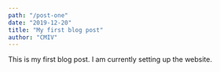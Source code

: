 ```yaml
---
path: "/post-one"
date: "2019-12-20"
title: "My first blog post"
author: "CMIV"
---
```


This is my first blog post. I am currently setting up the website.